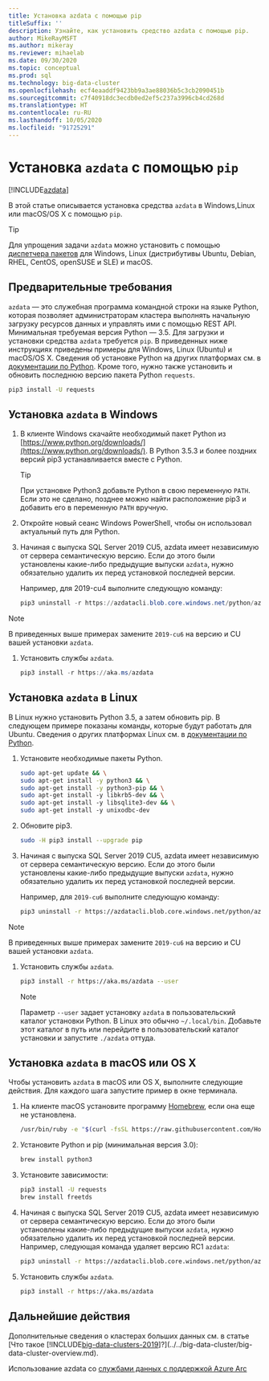 ```yaml
---
title: Установка azdata с помощью pip
titleSuffix: ''
description: Узнайте, как установить средство azdata с помощью pip.
author: MikeRayMSFT
ms.author: mikeray
ms.reviewer: mihaelab
ms.date: 09/30/2020
ms.topic: conceptual
ms.prod: sql
ms.technology: big-data-cluster
ms.openlocfilehash: ecf4eaaddf9423bb9a3ae88036b5c3cb2090451b
ms.sourcegitcommit: c7f40918dc3ecdb0ed2ef5c237a3996cb4cd268d
ms.translationtype: HT
ms.contentlocale: ru-RU
ms.lasthandoff: 10/05/2020
ms.locfileid: "91725291"
---
```

# <a name="install-azdata-with-pip"></a>Установка `azdata` с помощью `pip`

[!INCLUDE[azdata](../../includes/applies-to-version/azdata.md)]

В этой статье описывается установка средства `azdata` в Windows,Linux или macOS/OS X с помощью `pip`.

> [!TIP]
> Для упрощения задачи `azdata` можно установить с помощью [диспетчера пакетов](./deploy-install-azdata.md) для Windows, Linux (дистрибутивы Ubuntu, Debian, RHEL, CentOS, openSUSE и SLE) и macOS.

## <a name="prerequisites"></a><a id="prerequisites"></a> Предварительные требования

`azdata` — это служебная программа командной строки на языке Python, которая позволяет администраторам кластера выполнять начальную загрузку ресурсов данных и управлять ими с помощью REST API. Минимальная требуемая версия Python — 3.5. Для загрузки и установки средства `azdata` требуется `pip`. В приведенных ниже инструкциях приведены примеры для Windows, Linux (Ubuntu) и macOS/OS X. Сведения об установке Python на других платформах см. в [документации по Python](https://wiki.python.org/moin/BeginnersGuide/Download). Кроме того, нужно также установить и обновить последнюю версию пакета Python `requests`.

```bash
pip3 install -U requests
```

## <a name="windows-azdata-installation"></a><a id="windows"></a> Установка `azdata` в Windows

1. В клиенте Windows скачайте необходимый пакет Python из [https://www.python.org/downloads/](https://www.python.org/downloads/). В Python 3.5.3 и более поздних версий pip3 устанавливается вместе с Python.

   > [!TIP]
   > При установке Python3 добавьте Python в свою переменную `PATH`. Если это не сделано, позднее можно найти расположение pip3 и добавить его в переменную `PATH` вручную.

1. Откройте новый сеанс Windows PowerShell, чтобы он использовал актуальный путь для Python.

1. Начиная с выпуска SQL Server 2019 CU5, azdata имеет независимую от сервера семантическую версию. Если до этого были установлены какие-либо предыдущие выпуски `azdata`, нужно обязательно удалить их перед установкой последней версии.

   Например, для 2019-cu4 выполните следующую команду:

   ```powershell
   pip3 uninstall -r https://azdatacli.blob.core.windows.net/python/azdata/2019-cu4/requirements.txt
   ```

  > [!NOTE]
  > В приведенных выше примерах замените `2019-cu6` на версию и CU вашей установки `azdata`. 

1. Установить службы `azdata`.

   ```powershell
   pip3 install -r https://aka.ms/azdata
   ```

## <a name="linux-azdata-installation"></a><a id="linux"></a> Установка `azdata` в Linux

В Linux нужно установить Python 3.5, а затем обновить pip. В следующем примере показаны команды, которые будут работать для Ubuntu. Сведения о других платформах Linux см. в [документации по Python](https://wiki.python.org/moin/BeginnersGuide/Download).

1. Установите необходимые пакеты Python.

   ```bash
   sudo apt-get update && \
   sudo apt-get install -y python3 && \
   sudo apt-get install -y python3-pip && \
   sudo apt-get install -y libkrb5-dev && \
   sudo apt-get install -y libsqlite3-dev && \
   sudo apt-get install -y unixodbc-dev
   ```

1. Обновите pip3.

   ```bash
   sudo -H pip3 install --upgrade pip
   ```

1. Начиная с выпуска SQL Server 2019 CU5, azdata имеет независимую от сервера семантическую версию. Если до этого были установлены какие-либо предыдущие выпуски `azdata`, нужно обязательно удалить их перед установкой последней версии.

   Например, для `2019-cu6` выполните следующую команду:

   ```bash
   pip3 uninstall -r https://azdatacli.blob.core.windows.net/python/azdata/2019-cu6/requirements.txt
   ```

  > [!NOTE]
  > В приведенных выше примерах замените `2019-cu6` на версию и CU вашей установки `azdata`.

1. Установить службы `azdata`.

   ```bash
   pip3 install -r https://aka.ms/azdata --user
   ```

   > [!NOTE]
   > Параметр `--user` задает установку `azdata` в пользовательский каталог установки Python. В Linux это обычно `~/.local/bin`. Добавьте этот каталог в путь или перейдите в пользовательский каталог установки и запустите `./azdata` оттуда.

## <a name="install-azdata-on-macos-or-os-x"></a><a id="macOSX"></a> Установка `azdata` в macOS или OS X

Чтобы установить `azdata` в macOS или OS X, выполните следующие действия. Для каждого шага запустите пример в окне терминала.

1. На клиенте macOS установите программу [Homebrew](https://brew.sh), если она еще не установлена.

   ```bash
   /usr/bin/ruby -e "$(curl -fsSL https://raw.githubusercontent.com/Homebrew/install/master/install)"
   ```

1. Установите Python и pip (минимальная версия 3.0):

   ```bash
   brew install python3
   ```

1. Установите зависимости:

   ```bash
   pip3 install -U requests
   brew install freetds
   ```

1. Начиная с выпуска SQL Server 2019 CU5, azdata имеет независимую от сервера семантическую версию. Если до этого были установлены какие-либо предыдущие выпуски `azdata`, нужно обязательно удалить их перед установкой последней версии. Например, следующая команда удаляет версию RC1 `azdata`:

   ```bash
   pip3 uninstall -r https://azdatacli.blob.core.windows.net/python/azdata/2019-rc1/requirements.txt
   ```

1. Установить службы `azdata`.

   ```bash
   pip3 install -r https://aka.ms/azdata
   ```

## <a name="next-steps"></a>Дальнейшие действия

Дополнительные сведения о кластерах больших данных см. в статье [Что такое [!INCLUDE[big-data-clusters-2019](../../includes/ssbigdataclusters-ver15.md)]?](../../big-data-cluster/big-data-cluster-overview.md).

Использование azdata со [службами данных с поддержкой Azure Arc](/azure/azure-arc/data/)

